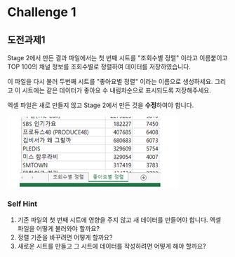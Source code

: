 # Challenge 1

## 도전과제1

Stage 2에서 만든 결과 파일에서는 첫 번째 시트를 "조회수별 정렬" 이라고 이름붙이고 TOP 100의 채널 정보를 조회수별로 정렬하여 데이터를 저장하였습니다.

이 파일을 다시 불러 두번째 시트를 "좋아요별 정렬" 이라는 이름으로 생성하세요.  그리고 이 시트에는 같은 데이터가 좋아요 수 내림차순으로 표시되도록 저장해주세요. 

엑셀 파일은 새로 만들지 않고 Stage 2에서 만든 것을 **수정**하여야 합니다.

![](../../.gitbook/assets/image%20%2841%29.png)



### Self Hint

1. 기존 파일의 첫 번째 시트에 영향을 주지 않고 새 데이터를 만들어야 합니다. 엑셀 파일을 어떻게 불러와야 할까요?
2. 정렬 기준을 바꾸려면 어떻게 할까요?
3. 새로운 시트를 만들고 그 시트에 데이터를 작성하려면 어떻게 해야 할까요?

